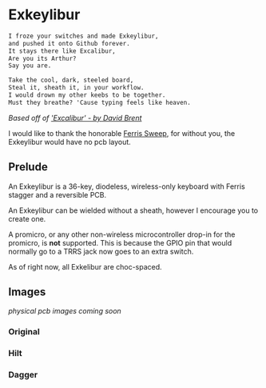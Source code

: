 # Exkeylibur

```markdown
I froze your switches and made Exkeylibur,
and pushed it onto Github forever.
It stays there like Excalibur,
Are you its Arthur?
Say you are.

Take the cool, dark, steeled board,
Steal it, sheath it, in your workflow.
I would drown my other keebs to be together.
Must they breathe? 'Cause typing feels like heaven.
```

*Based off of ['Excalibur' - by David Brent](https://www.youtube.com/watch?v=634TC7Feku4)*

I would like to thank the honorable [Ferris Sweep](https://github.com/davidphilipbarr/Sweep), for without you, the Exkeylibur would have no pcb layout.

## Prelude

An Exkeylibur is a 36-key, diodeless, wireless-only keyboard with Ferris stagger and a reversible PCB.

An Exkeylibur can be wielded without a sheath, however I encourage you to create one.

A promicro, or any other non-wireless microcontroller drop-in for the promicro, is **not** supported. This is because the GPIO pin that would normally go to a TRRS jack
now goes to an extra switch.

As of right now, all Exkelibur are choc-spaced.

## Images

*physical pcb images coming soon*

### Original

### Hilt

### Dagger
